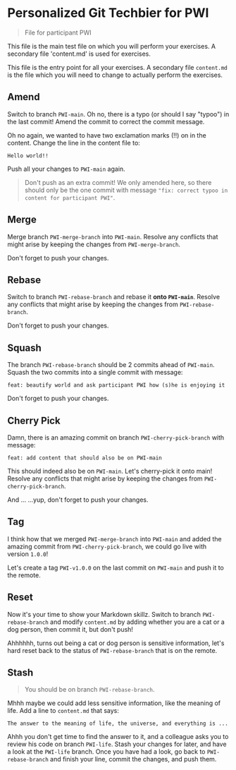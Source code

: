 # Personalized Git Techbier for PWI

> File for participant PWI

This file is the main test file on which you will perform your exercises. A
secondary file 'content.md' is used for  exercises.

This file is the entry point for all your exercises. A secondary file
`content.md` is the file which you will need to change to actually perform the
exercises.

## Amend

Switch to branch `PWI-main`. Oh no, there is a typo (or should I say "typoo") in
the last commit! Amend the commit to correct the commit message.

Oh no again, we wanted to have two exclamation marks (!!) on in the content.
Change the line in the content file to:

```
Hello world!!
```

Push all your changes to `PWI-main` again.

> Don't push as an extra commit! We only amended here, so there should only be
> the one commit with message
> `"fix: correct typoo in content for participant PWI"`.

## Merge

Merge branch `PWI-merge-branch` into `PWI-main`. Resolve any conflicts that might arise
by keeping the changes from `PWI-merge-branch`.

Don't forget to push your changes.

## Rebase

Switch to branch `PWI-rebase-branch` and rebase it **onto `PWI-main`**. Resolve any
conflicts that might arise by keeping the changes from `PWI-rebase-branch`.

Don't forget to push your changes.

## Squash

The branch `PWI-rebase-branch` should be 2 commits ahead of `PWI-main`. Squash the two
commits into a single commit with message:

```
feat: beautify world and ask participant PWI how (s)he is enjoying it
```

Don't forget to push your changes.

## Cherry Pick

Damn, there is an amazing commit on branch `PWI-cherry-pick-branch` with message:

```
feat: add content that should also be on PWI-main
```

This should indeed also be on `PWI-main`. Let's cherry-pick it onto main! Resolve
any conflicts that might arise by keeping the changes from `PWI-cherry-pick-branch`.

And ...
...yup, don't forget to push your changes.

## Tag

I think how that we merged `PWI-merge-branch` into `PWI-main` and added the amazing
commit from `PWI-cherry-pick-branch`, we could go live with version `1.0.0`!

Let's create a tag `PWI-v1.0.0` on the last commit on `PWI-main` and push it to the
remote.

## Reset

Now it's your time to show your Markdown skillz. Switch to branch `PWI-rebase-branch`
and modify `content.md` by adding whether you are a cat or a dog person, then
commit it, but don't push!

Ahhhhhh, turns out being a cat or dog person is sensitive information, let's
hard reset back to the status of `PWI-rebase-branch` that is on the remote.

## Stash

> You should be on branch `PWI-rebase-branch`.

Mhhh maybe we could add less sensitive information, like the meaning of life.
Add a line to `content.md` that says:

```
The answer to the meaning of life, the universe, and everything is ...
```

Ahhh you don't get time to find the answer to it, and a colleague asks you to
review his code on branch `PWI-life`. Stash your changes for later, and have a
look at the `PWI-life` branch. Once you have had a look, go back to
`PWI-rebase-branch` and finish your line, commit the changes, and push them.
